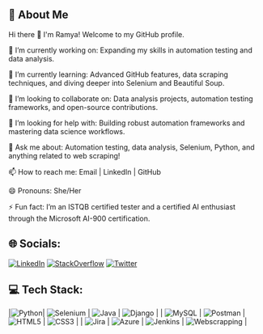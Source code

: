 ## 💫 **About Me**
Hi there 👋
I'm Ramya! Welcome to my GitHub profile.

🔭 I’m currently working on: Expanding my skills in automation testing and data analysis.

🌱 I’m currently learning: Advanced GitHub features, data scraping techniques, and diving deeper into Selenium and Beautiful Soup.

👯 I’m looking to collaborate on: Data analysis projects, automation testing frameworks, and open-source contributions.

🤔 I’m looking for help with: Building robust automation frameworks and mastering data science workflows.

💬 Ask me about: Automation testing, data analysis, Selenium, Python, and anything related to web scraping!

📫 How to reach me: Email | LinkedIn | GitHub

😄 Pronouns: She/Her

⚡ Fun fact: I’m an ISTQB certified tester and a certified AI enthusiast through the Microsoft AI-900 certification.

## 🌐 **Socials:**

[![LinkedIn](https://img.shields.io/badge/LinkedIn-blue?style=flat-square&logo=linkedin)](https://linkedin.com)
[![StackOverflow](https://img.shields.io/badge/StackOverflow-orange?style=flat-square&logo=stackoverflow)](https://stackoverflow.com)
[![Twitter](https://img.shields.io/badge/Twitter-blue?style=flat-square&logo=twitter)](https://twitter.com)

## 💻 **Tech Stack**:
|![Python](https://img.shields.io/badge/-JavaScript-F7DF1E?style=flat-square&logo=Python)| ![Selenium](https://img.shields.io/badge/-TypeScript-3178C6?style=flat-square&logo=Selenium) | ![Java](https://img.shields.io/badge/-Node.js-339933?style=flat-square&logo=Java) | ![Django](https://img.shields.io/badge/-Express.js-000000?style=flat-square&logo=Django) |
| ![MySQL](https://img.shields.io/badge/-React-61DAFB?style=flat-square&logo=MySQL) | ![Postman](https://img.shields.io/badge/-Angular-DD0031?style=flat-square&logo=Postman) | ![HTML5](https://img.shields.io/badge/-HTML5-E34F26?style=flat-square&logo=html5) | ![CSS3](https://img.shields.io/badge/-CSS3-1572B6?style=flat-square&logo=css3) |
| ![Jira](https://img.shields.io/badge/-Python-3776AB?style=flat-square&logo=Jira) | ![Azure](https://img.shields.io/badge/-Django-092E20?style=flat-square&logo=Azure) | ![Jenkins](https://img.shields.io/badge/-MySQL-4479A1?style=flat-square&logo=Jenkins) | ![Webscrapping](https://img.shields.io/badge/-PostgreSQL-336791?style=flat-square&logo=Webscrapping) |
